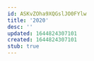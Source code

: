 ```yaml
---
id: ASKvZOha9XQGslJO0FYlw
title: '2020'
desc: ''
updated: 1644824307101
created: 1644824307101
stub: true
---
```


